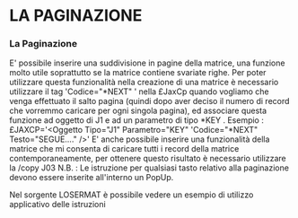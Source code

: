 # LA PAGINAZIONE

### La Paginazione

E' possibile inserire una suddivisione in pagine della matrice, una funzione  molto utile soprattutto se la matrice contiene svariate righe.
Per poter utilizzare questa funzionalità nella creazione di una matrice è necessario utilizzare il tag 'Codice="\*NEXT" ' nella £JaxCp quando vogliamo che venga effettuato il salto pagina (quindi dopo aver deciso il numero di record che vorremmo caricare per ogni singola pagina), ed associare questa funzione ad oggetto di J1 e ad un parametro di tipo \*KEY .
Esempio : £JAXCP='<Oggetto Tipo="J1" Parametro="KEY" 'Codice="\*NEXT" Testo="SEGUE...."  />'
E' anche possibile inserire una funzionalità della matrice che mi consenta di caricare tutti i record della matrice contemporaneamente, per ottenere questo risultato è necessario utilizzare la /copy J03 N.B. :  Le istruzione per qualsiasi tasto relativo alla paginazione devono essere inserite all'interno un PopUp.

Nel sorgente LOSERMAT è possibile vedere un esempio di utilizzo applicativo delle istruzioni



